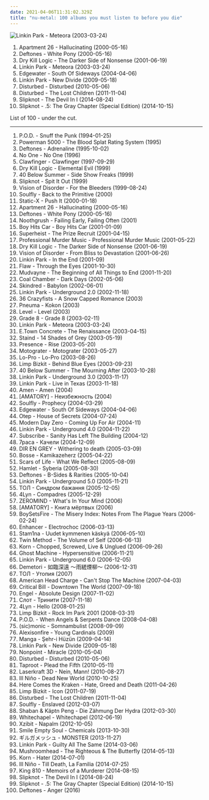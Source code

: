 ```yaml
---
date: 2021-04-06T11:31:02.329Z
title: "nu-metal: 100 albums you must listen to before you die"
---
```

![Linkin Park - Meteora (2003-03-24)](http://coverartarchive.org/release/f3bfd870-0708-46d0-9953-9f5f573fb600/9085615951-500.jpg "Linkin Park - Meteora (2003-03-24)")
<ol class="albums">
<li data-cover="https://img.discogs.com/sLIzb7qlNbgdhISafXCCYgmJ2Ek=/fit-in/600x594/filters:strip_icc():format(jpeg):mode_rgb():quality(90)/discogs-images/R-369449-1421605831-8212.jpeg.jpg" data-tags="industrial metal, nu-metal" role="button">Apartment 26 - Hallucinating (2000-05-16)</li>
<li data-cover="http://coverartarchive.org/release/c7e82aec-f36b-45ef-9eb6-0721825b210b/1295812381-500.jpg" data-tags="alternative metal, nu metal" role="button">Deftones - White Pony (2000-05-16)</li>
<li data-cover="https://img.discogs.com/Vk8ymzmZ-BENC91WcKZiWGiInU8=/fit-in/299x300/filters:strip_icc():format(jpeg):mode_rgb():quality(90)/discogs-images/R-765128-1158620783.jpeg.jpg" data-tags="nu metal, metalcore, hardcore" role="button">Dry Kill Logic - The Darker Side of Nonsense (2001-06-19)</li>
<li data-cover="http://coverartarchive.org/release/f3bfd870-0708-46d0-9953-9f5f573fb600/9085615951-500.jpg" data-tags="nu metal, rock, linkin park" role="button">Linkin Park - Meteora (2003-03-24)</li>
<li data-cover="https://img.discogs.com/Ud1Zq6rkx5GJJka1hwTxLgEt9h8=/fit-in/600x589/filters:strip_icc():format(jpeg):mode_rgb():quality(90)/discogs-images/R-2516538-1288379276.jpeg.jpg" data-tags="alternative rock, nu-metal, edgewater - south of sideways" role="button">Edgewater - South Of Sideways (2004-04-06)</li>
<li data-cover="http://coverartarchive.org/release/d1683e78-37ec-478c-bc22-8c8c09a94244/7125564638-500.jpg" data-tags="alternative rock, transformers, nu metal, nu-metal" role="button">Linkin Park - New Divide (2009-05-18)</li>
<li data-cover="http://coverartarchive.org/release/ebc31083-e06a-4e14-a807-ae56f7ab45fb/2590754494-500.jpg" data-tags="metal, rock, alternative, hard rock, nu-metal, heavy metal of the 21st century" role="button">Disturbed - Disturbed (2010-05-06)</li>
<li data-cover="http://coverartarchive.org/release/129c3643-d83e-45cc-a8d3-190e2f1ef0bc/2590580927-500.jpg" data-tags="hard rock, nu metal" role="button">Disturbed - The Lost Children (2011-11-04)</li>
<li data-cover="http://coverartarchive.org/release/2762f582-96a9-44f5-9e57-3968defaaa2b/8142183683-500.jpg" data-tags="nu-metal" role="button">Slipknot - The Devil In I (2014-08-24)</li>
<li data-cover="http://coverartarchive.org/release/f66b0034-2511-4d5f-b0a7-345e330604d3/8142145163-500.jpg" data-tags="heavy metal, alternative metal, nu metal" role="button">Slipknot - .5: The Gray Chapter (Special Edition) (2014-10-15)</li>
</ol>
List of 100 - under the cut.
<!-- more -->

_________________

<ol class="albums">
<li data-cover="http://coverartarchive.org/release/5a606e51-6ff4-3ff4-8ed3-9163e34d0261/13579108697-500.jpg" data-tags="rapcore, nu metal" role="button">
P.O.D. - Snuff the Punk (1994-01-25)
</li>
<li data-cover="http://coverartarchive.org/release/bdc38381-8c0e-4e56-b42b-fb49f4e37803/8311816749-500.jpg" data-tags="hard rock, funk metal, alternative metal, industrial metal, rapcore, nu-metal" role="button">
Powerman 5000 - The Blood Splat Rating System (1995)
</li>
<li data-cover="http://coverartarchive.org/release/d84c56e7-2bd7-4547-a62b-0cffce02e02e/8707714870-500.jpg" data-tags="nu metal, alternative metal" role="button">
Deftones - Adrenaline (1995-10-02)
</li>
<li data-cover="https://via.placeholder.com/450" data-tags="nu metal" role="button">
No One - No One (1996)
</li>
<li data-cover="http://coverartarchive.org/release/dc15e8e7-33ce-4b3c-a802-6dcc71c5f596/5337928255-500.jpg" data-tags="industrial metal, rapcore, industrial" role="button">
Clawfinger - Clawfinger (1997-09-29)
</li>
<li data-cover="http://coverartarchive.org/release/33ba79da-652f-40ba-8243-dfedba3db2a0/9795890014-500.jpg" data-tags="nu-metal" role="button">
Dry Kill Logic - Elemental Evil (1999)
</li>
<li data-cover="http://coverartarchive.org/release/fe7c2f53-9ce9-4615-b205-26a5bc744a7d/5597231905-500.jpg" data-tags="alternative metal, crossover, rapcore, nu-metal" role="button">
40 Below Summer - Side Show Freaks (1999)
</li>
<li data-cover="https://img.discogs.com/lhdy2ZweFY_1WlLOkJL0K55Gowc=/fit-in/600x450/filters:strip_icc():format(jpeg):mode_rgb():quality(90)/discogs-images/R-14608377-1578090512-3461.jpeg.jpg" data-tags="single" role="button">
Slipknot - Spit It Out (1999)
</li>
<li data-cover="https://via.placeholder.com/450" data-tags="metalcore" role="button">
Vision of Disorder - For the Bleeders (1999-08-24)
</li>
<li data-cover="https://img.discogs.com/eG1PpLRIXMqsAc3ZaREFrMQ8pW4=/fit-in/600x567/filters:strip_icc():format(jpeg):mode_rgb():quality(90)/discogs-images/R-8075896-1454682536-8730.jpeg.jpg" data-tags="metal" role="button">
Soulfly - Back to the Primitive (2000)
</li>
<li data-cover="https://img.discogs.com/vBkdJQrlrsYfNquU1kpinfuY5Sw=/fit-in/600x600/filters:strip_icc():format(jpeg):mode_rgb():quality(90)/discogs-images/R-415984-1554905527-7466.jpeg.jpg" data-tags="rock, industrial metal, single, nu-metal, static-x" role="button">
Static-X - Push It (2000-01-18)
</li>
<li data-cover="https://img.discogs.com/sLIzb7qlNbgdhISafXCCYgmJ2Ek=/fit-in/600x594/filters:strip_icc():format(jpeg):mode_rgb():quality(90)/discogs-images/R-369449-1421605831-8212.jpeg.jpg" data-tags="industrial metal, nu-metal" role="button">
Apartment 26 - Hallucinating (2000-05-16)
</li>
<li data-cover="http://coverartarchive.org/release/c7e82aec-f36b-45ef-9eb6-0721825b210b/1295812381-500.jpg" data-tags="alternative metal, nu metal" role="button">
Deftones - White Pony (2000-05-16)
</li>
<li data-cover="https://img.discogs.com/n4gobahZI5mhOkyLIkXhgVFFgO0=/fit-in/600x589/filters:strip_icc():format(jpeg):mode_rgb():quality(90)/discogs-images/R-958985-1528941380-1392.jpeg.jpg" data-tags="doom metal, sludge metal" role="button">
Noothgrush - Failing Early, Failing Often (2001)
</li>
<li data-cover="http://coverartarchive.org/release/41de15ee-e9d8-4336-aa14-03ea5be4016f/15537492906-500.jpg" data-tags="alternative metal, nu metal, lovecore" role="button">
Boy Hits Car - Boy Hits Car (2001-01-09)
</li>
<li data-cover="https://img.discogs.com/G2Jt5iP5_RmlUhkcVxe_4oHWbbI=/fit-in/500x500/filters:strip_icc():format(jpeg):mode_rgb():quality(90)/discogs-images/R-1683291-1309642759.jpeg.jpg" data-tags="rock, nu-metal, stars, universe, kappe alb" role="button">
Superheist - The Prize Recruit (2001-04-15)
</li>
<li data-cover="http://coverartarchive.org/release/c235b68f-dedb-4bc7-a382-8e903efaa9f7/17554462709-500.jpg" data-tags="industrial, industrial rock, nu-metal" role="button">
Professional Murder Music - Professional Murder Music (2001-05-22)
</li>
<li data-cover="https://img.discogs.com/Vk8ymzmZ-BENC91WcKZiWGiInU8=/fit-in/299x300/filters:strip_icc():format(jpeg):mode_rgb():quality(90)/discogs-images/R-765128-1158620783.jpeg.jpg" data-tags="nu metal, metalcore, hardcore" role="button">
Dry Kill Logic - The Darker Side of Nonsense (2001-06-19)
</li>
<li data-cover="https://img.discogs.com/d19FbI0dgwfSHZzAUYX7vBwCf2o=/fit-in/600x594/filters:strip_icc():format(jpeg):mode_rgb():quality(90)/discogs-images/R-836818-1163846813.jpeg.jpg" data-tags="metal, rock, hardcore, alternative metal, nu metal, nu-metal, a-sharp" role="button">
Vision of Disorder - From Bliss to Devastation (2001-06-26)
</li>
<li data-cover="https://img.discogs.com/ejRIG8OSRtfPppdI95Gwa_gvg2w=/fit-in/345x600/filters:strip_icc():format(jpeg):mode_rgb():quality(90)/discogs-images/R-2000580-1328455303.jpeg.jpg" data-tags="alternative rock" role="button">
Linkin Park - In the End (2001-09)
</li>
<li data-cover="https://img.discogs.com/v7XavNjGA9WUtiK47xU2-3zMRkE=/fit-in/600x597/filters:strip_icc():format(jpeg):mode_rgb():quality(90)/discogs-images/R-510320-1159819313.jpeg.jpg" data-tags="nu metal" role="button">
Flaw - Through the Eyes (2001-10-30)
</li>
<li data-cover="http://coverartarchive.org/release/220b926c-dabe-4be9-8768-209137155a46/6505727609-500.jpg" data-tags="metal" role="button">
Mudvayne - The Beginning of All Things to End (2001-11-20)
</li>
<li data-cover="http://coverartarchive.org/release/bd419d6f-c509-4558-a2dd-660facad5877/2922393105-500.jpg" data-tags="nu metal" role="button">
Coal Chamber - Dark Days (2002-05-06)
</li>
<li data-cover="http://coverartarchive.org/release/714d1b4a-6739-4f38-a8c4-197379780bbd/28115360386-500.jpg" data-tags="metal, reggae metal" role="button">
Skindred - Babylon (2002-06-01)
</li>
<li data-cover="http://coverartarchive.org/release/47af74c6-7146-412a-80bb-d0f79fe36234/7393185027-500.jpg" data-tags="rapcore, nu metal" role="button">
Linkin Park - Underground 2.0 (2002-11-18)
</li>
<li data-cover="https://img.discogs.com/pm-60Tvy_j9gK6y5tjizOkt2Jm4=/fit-in/600x610/filters:strip_icc():format(jpeg):mode_rgb():quality(90)/discogs-images/R-1121453-1401953708-5066.jpeg.jpg" data-tags="metalcore" role="button">
36 Crazyfists - A Snow Capped Romance (2003)
</li>
<li data-cover="https://img.discogs.com/BRwHA0J0fM4oEi-nrGmA2wuB5_g=/fit-in/300x300/filters:strip_icc():format(jpeg):mode_rgb():quality(90)/discogs-images/R-2589896-1292000587.jpeg.jpg" data-tags="metalcore, alternative metal, 2000s, nu-metal, christian metal" role="button">
Pneuma - Kokon (2003)
</li>
<li data-cover="http://coverartarchive.org/release/b7435772-df09-4b87-8fdb-37eb306c9018/10844089601-500.jpg" data-tags="rapcore" role="button">
Level - Level (2003)
</li>
<li data-cover="https://img.discogs.com/G2818QsrUaRLzShXkEVSCcwvA_w=/fit-in/300x300/filters:strip_icc():format(jpeg):mode_rgb():quality(90)/discogs-images/R-2260731-1272941588.jpeg.jpg" data-tags="nu metal, nu-metal" role="button">
Grade 8 - Grade 8 (2003-02-11)
</li>
<li data-cover="http://coverartarchive.org/release/f3bfd870-0708-46d0-9953-9f5f573fb600/9085615951-500.jpg" data-tags="nu metal, rock, linkin park" role="button">
Linkin Park - Meteora (2003-03-24)
</li>
<li data-cover="https://via.placeholder.com/450" data-tags="nu metal, nu-metal" role="button">
E.Town Concrete - The Renaissance (2003-04-15)
</li>
<li data-cover="http://coverartarchive.org/release/798954ef-3006-4018-819d-090e0401ce2e/1075497696-500.jpg" data-tags="alternative rock, rock" role="button">
Staind - 14 Shades of Grey (2003-05-19)
</li>
<li data-cover="http://coverartarchive.org/release/e18b634f-7882-44e6-b85b-9e5cc1b45304/23788865357-500.jpg" data-tags="crossover, rapcore, nu-metal" role="button">
Presence - Rise (2003-05-20)
</li>
<li data-cover="https://img.discogs.com/nIIHyoa6wO55dqq6JVV2pf0E74Y=/fit-in/600x596/filters:strip_icc():format(jpeg):mode_rgb():quality(90)/discogs-images/R-2176097-1554904192-5219.jpeg.jpg" data-tags="nu metal" role="button">
Motograter - Motograter (2003-05-27)
</li>
<li data-cover="https://img.discogs.com/zg7t6Xu6KV-BLsE8L91cR8lGgrA=/fit-in/300x300/filters:strip_icc():format(jpeg):mode_rgb():quality(90)/discogs-images/R-1332040-1220816764.jpeg.jpg" data-tags="nu-metal" role="button">
Lo-Pro - Lo-Pro (2003-08-26)
</li>
<li data-cover="https://img.discogs.com/jO46PJqG-9xvTn7HObfXnYGJegU=/fit-in/500x494/filters:strip_icc():format(jpeg):mode_rgb():quality(90)/discogs-images/R-16255522-1606068308-8137.jpeg.jpg" data-tags="rock" role="button">
Limp Bizkit - Behind Blue Eyes (2003-09-23)
</li>
<li data-cover="http://coverartarchive.org/release/64dca84b-0bdf-43ba-b800-feb37943786a/15564151691-500.jpg" data-tags="nu metal" role="button">
40 Below Summer - The Mourning After (2003-10-28)
</li>
<li data-cover="http://coverartarchive.org/release/2513f957-c38f-44e2-baf6-8808b6aaf4cd/7393264351-500.jpg" data-tags="rapcore" role="button">
Linkin Park - Underground 3.0 (2003-11-17)
</li>
<li data-cover="http://coverartarchive.org/release/0edb5cf7-aaff-4376-8a6b-373a0f08ce39/15089945297-500.jpg" data-tags="nu metal" role="button">
Linkin Park - Live in Texas (2003-11-18)
</li>
<li data-cover="http://coverartarchive.org/release/33e36a03-f3af-4025-9527-fe2c2e9ebf99/7985781781-500.jpg" data-tags="punk rock, alternative metal, casey chaos" role="button">
Amen - Amen (2004)
</li>
<li data-cover="http://coverartarchive.org/release/3705ad75-e56a-478b-9994-20eb9876090c/6795975649-500.jpg" data-tags="metalcore" role="button">
[AMATORY] - Неизбежность (2004)
</li>
<li data-cover="https://img.discogs.com/qVSqyMgQtNn4iyxKgIFHxf6v-dk=/fit-in/600x600/filters:strip_icc():format(jpeg):mode_rgb():quality(90)/discogs-images/R-6797244-1426824674-2926.jpeg.jpg" data-tags="thrash metal, groove metal" role="button">
Soulfly - Prophecy (2004-03-29)
</li>
<li data-cover="https://img.discogs.com/Ud1Zq6rkx5GJJka1hwTxLgEt9h8=/fit-in/600x589/filters:strip_icc():format(jpeg):mode_rgb():quality(90)/discogs-images/R-2516538-1288379276.jpeg.jpg" data-tags="alternative rock, nu-metal, edgewater - south of sideways" role="button">
Edgewater - South Of Sideways (2004-04-06)
</li>
<li data-cover="http://coverartarchive.org/release/fe9b1cf2-f0fd-4cf9-8a5d-139eb30e460d/1083128360-500.jpg" data-tags="metal, metalcore" role="button">
Otep - House of Secrets (2004-07-24)
</li>
<li data-cover="https://img.discogs.com/PWBj5q3PulNBrvHYms2IN19jTuY=/fit-in/400x393/filters:strip_icc():format(jpeg):mode_rgb():quality(90)/discogs-images/R-5563883-1396656929-5666.jpeg.jpg" data-tags="alternative rock, nu-metal" role="button">
Modern Day Zero - Coming Up For Air (2004-11)
</li>
<li data-cover="http://coverartarchive.org/release/aa59d0af-3670-4813-a799-6a3f8b7df6c7/9241093753-500.jpg" data-tags="rapcore" role="button">
Linkin Park - Underground 4.0 (2004-11-22)
</li>
<li data-cover="https://img.discogs.com/N_BaxUFfMgndaCcfY6i7kiHvH6A=/fit-in/280x281/filters:strip_icc():format(jpeg):mode_rgb():quality(90)/discogs-images/R-1647776-1234394255.jpeg.jpg" data-tags="metal, alternative metal, nu metal, nu-metal" role="button">
Subscribe - Sanity Has Left The Building (2004-12)
</li>
<li data-cover="http://coverartarchive.org/release/4d1ef72d-c36e-401c-ad25-9c964855abb9/6880444960-500.jpg" data-tags="alternative" role="button">
7раса - Качели (2004-12-09)
</li>
<li data-cover="http://coverartarchive.org/release/d35e3a69-75a7-44a1-9e68-fd4e7b548976/11585065817-500.jpg" data-tags="japanese, visual kei, j-rock, dir en grey" role="button">
DIR EN GREY - Withering to death (2005-03-09)
</li>
<li data-cover="https://img.discogs.com/uJAkravpA6GYyRtoqeEzAHmXLhE=/fit-in/180x184/filters:strip_icc():format(jpeg):mode_rgb():quality(90)/discogs-images/R-2074934-1262549271.jpeg.jpg" data-tags="germany, german, hollywood, liebe, tanzen, sucht, micha, maat, nur mit dir, micha maat, der moment" role="button">
Bosse - Kamikazeherz (2005-04-22)
</li>
<li data-cover="http://coverartarchive.org/release/d31ca23d-af99-4296-b072-adb7f2c88ece/3417770333-500.jpg" data-tags="nu metal, nu-metal" role="button">
Scars of Life - What We Reflect (2005-08-09)
</li>
<li data-cover="https://img.discogs.com/g4N3LmxOSrJ3AAaBO19MVvFy34M=/fit-in/300x300/filters:strip_icc():format(jpeg):mode_rgb():quality(90)/discogs-images/R-1176612-1198457209.jpeg.jpg" data-tags="metal, nu-metal" role="button">
Hamlet - Syberia (2005-08-30)
</li>
<li data-cover="http://coverartarchive.org/release/47d3278d-9508-47be-bbb0-2ca01ded76a4/1072873279-500.jpg" data-tags="alternative metal, alternative rock" role="button">
Deftones - B-Sides & Rarities (2005-10-04)
</li>
<li data-cover="http://coverartarchive.org/release/a6f91d56-1a4f-4e84-8708-f93205d26b93/7393643563-500.jpg" data-tags="hip-hop, live, rapcore, nu metal, nu-metal" role="button">
Linkin Park - Underground 5.0 (2005-11-21)
</li>
<li data-cover="http://coverartarchive.org/release/75b59133-0a25-42e0-bf78-60c7608e2262/20106060612-500.jpg" data-tags="nu-metal" role="button">
ТОЛ - Синдром бажання (2005-12-05)
</li>
<li data-cover="https://img.discogs.com/tSozcFCP-SHdCVmbyYYPqrAMXdo=/fit-in/225x224/filters:strip_icc():format(jpeg):mode_rgb():quality(90)/discogs-images/R-956978-1312280111.jpeg.jpg" data-tags="rock, alternative, nu metal" role="button">
4Lyn - Compadres (2005-12-29)
</li>
<li data-cover="http://coverartarchive.org/release/f852acb4-9afc-4543-af53-4ffb1f09602f/12018166936-500.jpg" data-tags="crossover, rapcore, nu-metal" role="button">
ZEROMIND - What's In Your Mind (2006)
</li>
<li data-cover="https://via.placeholder.com/450" data-tags="metalcore, post anal experience, modern metal, kircore" role="button">
[AMATORY] - Книга мёртвых (2006)
</li>
<li data-cover="http://coverartarchive.org/release/69e59b2c-cd35-4da2-a2de-5fa2e5980b60/7370439121-500.jpg" data-tags="post-hardcore" role="button">
BoySetsFire - The Misery Index: Notes From The Plague Years (2006-02-24)
</li>
<li data-cover="http://coverartarchive.org/release/596bba30-646b-42ad-8df1-14c4e58a07d5/6477394475-500.jpg" data-tags="crossover, rapcore, nu-metal, frenchcore" role="button">
Enhancer - Electrochoc (2006-03-13)
</li>
<li data-cover="http://coverartarchive.org/release/273674ae-6524-4cf1-ab9f-4bee40f1965e/26455778105-500.jpg" data-tags="thrash metal" role="button">
Stam1na - Uudet kymmenen käskyä (2006-05-10)
</li>
<li data-cover="https://img.discogs.com/NwCcLrSYx5tTyTXP3aUUT1QPNQk=/fit-in/600x600/filters:strip_icc():format(jpeg):mode_rgb():quality(90)/discogs-images/R-4950380-1471346693-5675.jpeg.jpg" data-tags="nu metal, nu-metal, brutal apocalyptic black gothic doom metal, lol music" role="button">
Twin Method - The Volume of Self (2006-06-13)
</li>
<li data-cover="http://coverartarchive.org/release/934cc3b7-a856-4500-9875-fb4272362571/15810367197-500.jpg" data-tags="crossover, rapcore, nu-metal" role="button">
Korn - Chopped, Screwed, Live & Unglued (2006-09-26)
</li>
<li data-cover="http://coverartarchive.org/release/9121ab9f-354c-478a-b7cf-717bd845ac60/5796966325-500.jpg" data-tags="industrial metal, nu metal, nu-metal, cyber metal, progressive alternative metal" role="button">
Ghost Machine - Hypersensitive (2006-11-21)
</li>
<li data-cover="http://coverartarchive.org/release/05b99665-43d5-4c6a-9482-5699cd880b9a/7393680993-500.jpg" data-tags="rapcore, nu metal" role="button">
Linkin Park - Underground 6.0 (2006-12-05)
</li>
<li data-cover="http://coverartarchive.org/release/dfeea70b-876e-4255-8b10-38151d3a9768/6402327610-500.jpg" data-tags="rock, japanese, instrumental, emotional, j-rock, nu-metal, touhou, doujin, doujin ongaku" role="button">
Demetori - 如臨深遠 ～雨縒煙柳～ (2006-12-31)
</li>
<li data-cover="http://coverartarchive.org/release/ceee12e0-58f7-44e6-892a-3fe36bd4b59e/9924446622-500.jpg" data-tags="nu-metal" role="button">
ТОЛ - Утопия (2007)
</li>
<li data-cover="https://img.discogs.com/ot9tbxKuArafd9_WNuIGfN43lXY=/fit-in/321x318/filters:strip_icc():format(jpeg):mode_rgb():quality(90)/discogs-images/R-940816-1175316377.jpeg.jpg" data-tags="metal, industrial metal" role="button">
American Head Charge - Can't Stop The Machine (2007-04-03)
</li>
<li data-cover="http://coverartarchive.org/release/15f6c480-955b-446b-a63b-63ec31766279/2081710166-500.jpg" data-tags="crossover, rapcore, nu-metal" role="button">
Critical Bill - Downtown The World (2007-09-18)
</li>
<li data-cover="https://img.discogs.com/ZhQYZNaN7UUL_XyB1OxgNoc2Nkw=/fit-in/600x592/filters:strip_icc():format(jpeg):mode_rgb():quality(90)/discogs-images/R-2104116-1346692909-8946.jpeg.jpg" data-tags="metalcore, djent, melodic death metal, alternative metal, industrial metal, nu metal, nu-metal, modern metal, absolute design" role="button">
Engel - Absolute Design (2007-11-02)
</li>
<li data-cover="https://img.discogs.com/bH8FjpNSiQ8z68Exh_qw33Gz17o=/fit-in/600x606/filters:strip_icc():format(jpeg):mode_rgb():quality(90)/discogs-images/R-2964350-1399285931-8605.jpeg.jpg" data-tags="nu-metal, russian alternative" role="button">
Слот - Тринити (2007-11-18)
</li>
<li data-cover="https://img.discogs.com/KSlRCzvRfGAYXsRn0ERoszTM62s=/fit-in/600x596/filters:strip_icc():format(jpeg):mode_rgb():quality(90)/discogs-images/R-1489903-1230643039.jpeg.jpg" data-tags="nu metal, nu-metal, german rock" role="button">
4Lyn - Hello (2008-01-25)
</li>
<li data-cover="http://coverartarchive.org/release/d43c87e5-d62b-47f7-a3bc-298f77b7c06c/10106153778-500.jpg" data-tags="live, rapcore, nu-metal" role="button">
Limp Bizkit - Rock Im Park 2001 (2008-03-31)
</li>
<li data-cover="http://coverartarchive.org/release/8313f2d7-58d0-46c4-96c3-a3486db44dde/10150601846-500.jpg" data-tags="nu metal, christian rock" role="button">
P.O.D. - When Angels & Serpents Dance (2008-04-08)
</li>
<li data-cover="https://img.discogs.com/WzU4VJrbLV1JcTxvSvqdETVsnG4=/fit-in/500x500/filters:strip_icc():format(jpeg):mode_rgb():quality(90)/discogs-images/R-7452999-1441793981-9778.jpeg.jpg" data-tags="nu metal" role="button">
(sic)monic - Somnambulist (2008-09-09)
</li>
<li data-cover="https://img.discogs.com/skBtDRGiJvv_Y6y-6MVRbAigOiI=/fit-in/600x600/filters:strip_icc():format(jpeg):mode_rgb():quality(90)/discogs-images/R-3887563-1437494906-1650.jpeg.jpg" data-tags="post-hardcore, nu-metal, fail" role="button">
Alexisonfire - Young Cardinals (2009)
</li>
<li data-cover="http://coverartarchive.org/release/97ec3cd2-aaa9-4f1e-9dd5-df1c5c514884/9279778030-500.jpg" data-tags="progressive rock" role="button">
Manga - Şehr-i Hüzün (2009-04-14)
</li>
<li data-cover="http://coverartarchive.org/release/d1683e78-37ec-478c-bc22-8c8c09a94244/7125564638-500.jpg" data-tags="alternative rock, transformers, nu metal, nu-metal" role="button">
Linkin Park - New Divide (2009-05-18)
</li>
<li data-cover="https://img.discogs.com/HnBzDqnaRFSJpMC_RKGyYclw7Hc=/fit-in/300x300/filters:strip_icc():format(jpeg):mode_rgb():quality(90)/discogs-images/R-3841828-1346529880-6729.jpeg.jpg" data-tags="hard rock, nu metal, nu-metal" role="button">
Nonpoint - Miracle (2010-05-04)
</li>
<li data-cover="http://coverartarchive.org/release/ebc31083-e06a-4e14-a807-ae56f7ab45fb/2590754494-500.jpg" data-tags="metal, rock, alternative, hard rock, nu-metal, heavy metal of the 21st century" role="button">
Disturbed - Disturbed (2010-05-06)
</li>
<li data-cover="http://coverartarchive.org/release/4edde1ae-ff97-4a99-a8f7-f5cd75609148/9270169110-500.jpg" data-tags="nu metal, nu-metal" role="button">
Taproot - Plead the Fifth (2010-05-11)
</li>
<li data-cover="https://img.discogs.com/taDtlTZGurPZNj5nLm347NAROPI=/fit-in/600x600/filters:strip_icc():format(jpeg):mode_rgb():quality(90)/discogs-images/R-2432619-1283765901.jpeg.jpg" data-tags="soundtrack, hip-hop, electronic, electronica, trip-hop, electropop, hip hop, pop, chill, rock, soul, punk, alternative rock, reggae, folk, indie pop, indie rock, female vocalists, downtempo, dub, singer-songwriter, electro, dance, new wave, funk, house, minimal, canadian, idm, guitar, drum, bass, cover, song, germany, atmospheric, deutsch, punk rock, deutschrock, dnb, german, dancehall, sex, deutschpunk, liedermacher, indietronic, deutschrap, dub step, deutsch pop, nu-metal, cola, hollywood, german artists, deutschpop, german rap, liebe, 80er, chillhouse, singel, gitarre, electronic hip-hop, synthie, rostock, ich und du, helden, liebeskummer, geschichte, wir sind helden, herz, tanzen, rockmusik, augen, ich und ich, aggropop, sucht, liebeslieder, in your eyes, entspannung, stimmung, micha, durchdrehen, tierpark, underscrobbled, zweifel, soundtrack meines lebens, die kranken schwestern, nihao, mitsnakker, nur mit dir, erinnnerungen, chillaholic, micha maat, das zweite gesicht, aggroschlager, augensex, stille der nacht" role="button">
Laserkraft 3D - Nein, Mann! (2010-08-27)
</li>
<li data-cover="http://coverartarchive.org/release/7e4777ad-5c07-3c27-a582-8c3d651fdf2e/6062606298-500.jpg" data-tags="nu metal, nu-metal" role="button">
Ill Niño - Dead New World (2010-10-25)
</li>
<li data-cover="http://coverartarchive.org/release/1980864d-6909-414a-b7bb-3be0a0a6fc66/3353164675-500.jpg" data-tags="deathcore" role="button">
Here Comes the Kraken - Hate, Greed and Death (2011-04-26)
</li>
<li data-cover="http://coverartarchive.org/release/f0ed4791-2491-4ec5-bcaa-781489529077/15477731487-500.jpg" data-tags="rapcore, nu-metal" role="button">
Limp Bizkit - Icon (2011-07-19)
</li>
<li data-cover="http://coverartarchive.org/release/129c3643-d83e-45cc-a8d3-190e2f1ef0bc/2590580927-500.jpg" data-tags="hard rock, nu metal" role="button">
Disturbed - The Lost Children (2011-11-04)
</li>
<li data-cover="http://coverartarchive.org/release/cbf659cd-c427-4d00-b31f-7ec933069345/14223435437-500.jpg" data-tags="groove metal, thrash metal" role="button">
Soulfly - Enslaved (2012-03-07)
</li>
<li data-cover="http://coverartarchive.org/release/24bc24e8-0aaf-4d03-87c4-f07fff91245c/9243807208-500.jpg" data-tags="hip hop, rap" role="button">
Shaban & Käptn Peng - Die Zähmung Der Hydra (2012-03-30)
</li>
<li data-cover="http://coverartarchive.org/release/c006e429-395b-4281-a6fe-7d43bf9eca47/7599947959-500.jpg" data-tags="deathcore" role="button">
Whitechapel - Whitechapel (2012-06-19)
</li>
<li data-cover="http://coverartarchive.org/release/065440dc-74c6-4008-a49a-0862c1e128ec/4291489943-500.jpg" data-tags="rap, rapcore, nu-metal" role="button">
Xzibit - Napalm (2012-10-05)
</li>
<li data-cover="http://coverartarchive.org/release/893ebbaf-463e-440a-98e8-8ae5900d8c3d/7669808510-500.jpg" data-tags="rock, grunge, alternative, hard rock, nu metal, nu-metal" role="button">
Smile Empty Soul - Chemicals (2013-10-30)
</li>
<li data-cover="https://via.placeholder.com/450" data-tags="djent" role="button">
ギルガメッシュ - MONSTER (2013-11-27)
</li>
<li data-cover="http://coverartarchive.org/release/4cd974a6-8fef-4a31-979b-fdd13efb5ee0/6708979968-500.jpg" data-tags="nu-metal, single, alternative metal  hard rock" role="button">
Linkin Park - Guilty All The Same (2014-03-06)
</li>
<li data-cover="http://coverartarchive.org/release/510d9e49-150c-424d-9439-19b731c7a7ab/9439609714-500.jpg" data-tags="nu-metal, alternative metal, industrial metal" role="button">
Mushroomhead - The Righteous & The Butterfly (2014-05-13)
</li>
<li data-cover="http://coverartarchive.org/release/bcd2d648-c588-46d6-bbe2-62736f63d994/15810643868-500.jpg" data-tags="alternative, nu-metal" role="button">
Korn - Hater (2014-07-01)
</li>
<li data-cover="http://coverartarchive.org/release/b6ddd1f3-ba3c-404b-9b62-3cec1f24400a/8091509826-500.jpg" data-tags="metalcore" role="button">
Ill Niño - Till Death, La Familia (2014-07-25)
</li>
<li data-cover="http://coverartarchive.org/release/8bbaf0c6-9cdb-47e2-b2c1-b0660b33000f/8303323694-500.jpg" data-tags="nu metal" role="button">
King 810 - Memoirs of a Murderer (2014-08-15)
</li>
<li data-cover="http://coverartarchive.org/release/2762f582-96a9-44f5-9e57-3968defaaa2b/8142183683-500.jpg" data-tags="nu-metal" role="button">
Slipknot - The Devil In I (2014-08-24)
</li>
<li data-cover="http://coverartarchive.org/release/f66b0034-2511-4d5f-b0a7-345e330604d3/8142145163-500.jpg" data-tags="heavy metal, alternative metal, nu metal" role="button">
Slipknot - .5: The Gray Chapter (Special Edition) (2014-10-15)
</li>
<li data-cover="https://via.placeholder.com/450" data-tags="metal, alternative, nu metal, deftones, nu-metal, x, sicmusic, help me find this, if it even exists, soulmirror" role="button">
Deftones - Anger (2016)
</li>
</ol>